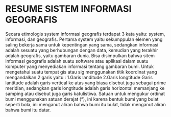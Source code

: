 # RESUME SISTEM INFORMASI GEOGRAFIS

Secara etimologis system informasi geografis terdapat 3 kata yaitu: system, informasi, dan geografis.
 Pertama system yaitu sekumppulan elemen yang saling bekerja sama untuk kepentingan yang sama, sedangkan
 informasi adalah sesuatu yang berhubungan dengan data, kemudian yang terakhir adalah geografis, yaitu
  gambaran dunia. Bisa disimpulkan bahwa sitem informasi geografis adalah suatu software atau aplikasi
   dalam suatu komputer yang menyediakan informasi tentang gambaran bumi.
   Untuk mengetahui suatu tempat gis atau sig menggunakan titik koordinat yang mengandalkan 2 garis yaitu :
	1.Garis landitude
	2.Garis longtitude
Garis lantitude adalah garis vertical ke atas yang biasa disebut juga sebagai prime meridian, sedangkan
garis longtitude adalah garis horizontal memanjang ke samping atau disebut juga garis katulistiwa. Satuan
 untuk mengukur ordinat bumi menggunakan satuan derajat (°), ini karena bentuk bumi yang bulat seperti bola,
  ini menganut aliran bahwa bumi itu bulat, tidak menganut aliran bahwa bumi itu datar.

